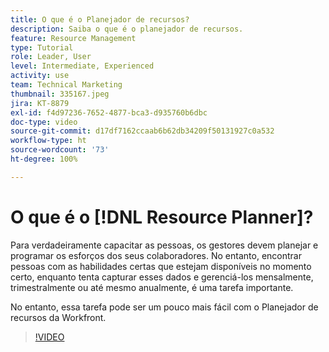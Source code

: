 ```yaml
---
title: O que é o Planejador de recursos?
description: Saiba o que é o planejador de recursos.
feature: Resource Management
type: Tutorial
role: Leader, User
level: Intermediate, Experienced
activity: use
team: Technical Marketing
thumbnail: 335167.jpeg
jira: KT-8879
exl-id: f4d97236-7652-4877-bca3-d935760b6dbc
doc-type: video
source-git-commit: d17df7162ccaab6b62db34209f50131927c0a532
workflow-type: ht
source-wordcount: '73'
ht-degree: 100%

---
```


# O que é o [!DNL Resource Planner]?

Para verdadeiramente capacitar as pessoas, os gestores devem planejar e programar os esforços dos seus colaboradores. No entanto, encontrar pessoas com as habilidades certas que estejam disponíveis no momento certo, enquanto tenta capturar esses dados e gerenciá-los mensalmente, trimestralmente ou até mesmo anualmente, é uma tarefa importante.

No entanto, essa tarefa pode ser um pouco mais fácil com o Planejador de recursos da Workfront.


>[!VIDEO](https://video.tv.adobe.com/v/3437259/?quality=12&learn=on&enablevpops&captions=por_br)
